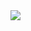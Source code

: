 
<img src='https://github.com/1587315093/1587315093/assets/77056991/a7b3dd83-d86d-44b0-81f1-6de8f25fac1d' />



<!-- (https://github.com/1587315093/1587315093/assets/77056991/a7b3dd83-d86d-44b0-81f1-6de8f25fac1d)  -->
<!-- (https://github.com/1587315093/1587315093/assets/77056991/f09a53b5-65be-4960-80e0-5088f333ac92) -->
<!-- (https://github.com/1587315093/1587315093/assets/77056991/a7b3dd83-d86d-44b0-81f1-6de8f25fac1d)  -->
<!-- 
<div>
   <img align="center" src="https://github-readme-stats.vercel.app/api?username=1587315093&count_private=true&show_icons=true&hide_title=true&theme=dark&include_all_commits=true&bg_color=0,80B1C1,0D86AE&text_color=E7EFF0&icon_color=19CAE2">
  <img align="center" src="https://github-readme-stats.vercel.app/api/top-langs/?username=1587315093&theme=dark&layout=compact&show_icons=true&bg_color=0,80B1C1,0D86AE&icon_color=19CAE2&text_color=E7EFF0">
</div> 
-->
